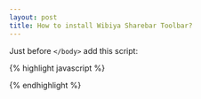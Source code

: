 ```yaml
---
layout: post
title: How to install Wibiya Sharebar Toolbar?
---
```


Just before `</body>` add this script:

{% highlight javascript %}
<script src="http://cdn.wibiya.com/toolbar.js" type="text/javascript"></script>
{% endhighlight %}
